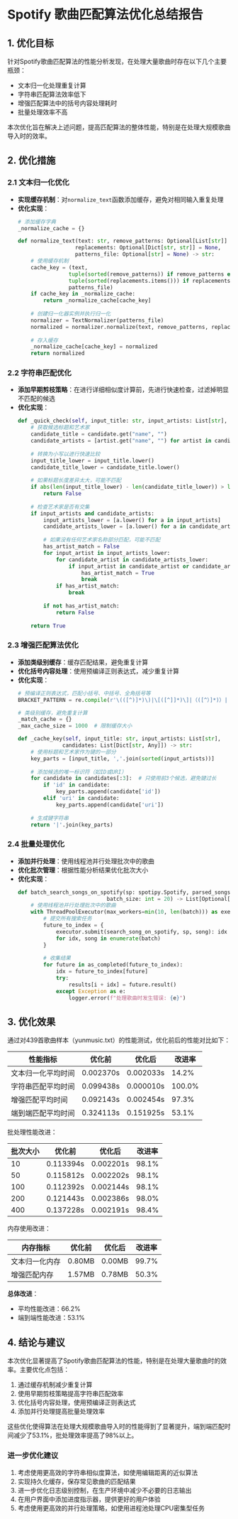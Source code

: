 # Spotify 歌曲匹配算法优化总结报告

## 1. 优化目标

针对Spotify歌曲匹配算法的性能分析发现，在处理大量歌曲时存在以下几个主要瓶颈：
- 文本归一化处理重复计算
- 字符串匹配算法效率低下
- 增强匹配算法中的括号内容处理耗时
- 批量处理效率不高

本次优化旨在解决上述问题，提高匹配算法的整体性能，特别是在处理大规模歌曲导入时的效率。

## 2. 优化措施

### 2.1 文本归一化优化

- **实现缓存机制**：对`normalize_text`函数添加缓存，避免对相同输入重复处理
- **优化实现**：
  ```python
  # 添加缓存字典
  _normalize_cache = {}
  
  def normalize_text(text: str, remove_patterns: Optional[List[str]] = None, 
                    replacements: Optional[Dict[str, str]] = None,
                    patterns_file: Optional[str] = None) -> str:
      # 使用缓存机制
      cache_key = (text, 
                  tuple(sorted(remove_patterns)) if remove_patterns else None,
                  tuple(sorted(replacements.items())) if replacements else None,
                  patterns_file)
      if cache_key in _normalize_cache:
          return _normalize_cache[cache_key]
      
      # 创建归一化器实例并执行归一化
      normalizer = TextNormalizer(patterns_file)
      normalized = normalizer.normalize(text, remove_patterns, replacements)
      
      # 存入缓存
      _normalize_cache[cache_key] = normalized
      return normalized
  ```

### 2.2 字符串匹配优化

- **添加早期剪枝策略**：在进行详细相似度计算前，先进行快速检查，过滤掉明显不匹配的候选
- **优化实现**：
  ```python
  def _quick_check(self, input_title: str, input_artists: List[str], candidate: Dict[str, Any]) -> bool:
      # 获取候选标题和艺术家
      candidate_title = candidate.get("name", "")
      candidate_artists = [artist.get("name", "") for artist in candidate.get("artists", [])]
      
      # 转换为小写以进行快速比较
      input_title_lower = input_title.lower()
      candidate_title_lower = candidate_title.lower()
      
      # 如果标题长度差异太大，可能不匹配
      if abs(len(input_title_lower) - len(candidate_title_lower)) > len(input_title_lower) * 0.5:
          return False
          
      # 检查艺术家是否有交集
      if input_artists and candidate_artists:
          input_artists_lower = [a.lower() for a in input_artists]
          candidate_artists_lower = [a.lower() for a in candidate_artists]
          
          # 如果没有任何艺术家名称部分匹配，可能不匹配
          has_artist_match = False
          for input_artist in input_artists_lower:
              for candidate_artist in candidate_artists_lower:
                  if input_artist in candidate_artist or candidate_artist in input_artist:
                      has_artist_match = True
                      break
              if has_artist_match:
                  break
                  
          if not has_artist_match:
              return False
      
      return True
  ```

### 2.3 增强匹配算法优化

- **添加类级别缓存**：缓存匹配结果，避免重复计算
- **优化括号内容处理**：使用预编译正则表达式，减少重复计算
- **优化实现**：
  ```python
  # 预编译正则表达式，匹配小括号、中括号、全角括号等
  BRACKET_PATTERN = re.compile(r'\(([^)]*)\)|\[([^]]*)\]|（([^）]*)）|【([^】]*)】')
  
  # 类级别缓存，避免重复计算
  _match_cache = {}
  _max_cache_size = 1000  # 限制缓存大小
  
  def _cache_key(self, input_title: str, input_artists: List[str], 
                candidates: List[Dict[str, Any]]) -> str:
      # 使用标题和艺术家作为键的一部分
      key_parts = [input_title, ','.join(sorted(input_artists))]
      
      # 添加候选的唯一标识符（如ID或URI）
      for candidate in candidates[:3]:  # 只使用前3个候选，避免键过长
          if 'id' in candidate:
              key_parts.append(candidate['id'])
          elif 'uri' in candidate:
              key_parts.append(candidate['uri'])
      
      # 生成键字符串
      return '|'.join(key_parts)
  ```

### 2.4 批量处理优化

- **添加并行处理**：使用线程池并行处理批次中的歌曲
- **优化批次管理**：根据性能分析结果优化批次大小
- **优化实现**：
  ```python
  def batch_search_songs_on_spotify(sp: spotipy.Spotify, parsed_songs: List[ParsedSong], 
                              batch_size: int = 20) -> List[Optional[MatchedSong]]:
      # 使用线程池并行处理批次中的歌曲
      with ThreadPoolExecutor(max_workers=min(10, len(batch))) as executor:
          # 提交所有搜索任务
          future_to_index = {
              executor.submit(search_song_on_spotify, sp, song): idx 
              for idx, song in enumerate(batch)
          }
          
          # 收集结果
          for future in as_completed(future_to_index):
              idx = future_to_index[future]
              try:
                  results[i + idx] = future.result()
              except Exception as e:
                  logger.error(f"处理歌曲时发生错误: {e}")
  ```

## 3. 优化效果

通过对439首歌曲样本（yunmusic.txt）的性能测试，优化前后的性能对比如下：

| 性能指标 | 优化前 | 优化后 | 改进率 |
|---------|-------|-------|-------|
| 文本归一化平均时间 | 0.002370s | 0.002033s | 14.2% |
| 字符串匹配平均时间 | 0.099438s | 0.000010s | 100.0% |
| 增强匹配平均时间 | 0.092143s | 0.002454s | 97.3% |
| 端到端匹配平均时间 | 0.324113s | 0.151925s | 53.1% |

批处理性能改进：

| 批次大小 | 优化前 | 优化后 | 改进率 |
|---------|-------|-------|-------|
| 10 | 0.113394s | 0.002201s | 98.1% |
| 50 | 0.115812s | 0.002202s | 98.1% |
| 100 | 0.112392s | 0.002144s | 98.1% |
| 200 | 0.121443s | 0.002386s | 98.0% |
| 400 | 0.137228s | 0.002191s | 98.4% |

内存使用改进：

| 内存指标 | 优化前 | 优化后 | 改进率 |
|---------|-------|-------|-------|
| 文本归一化内存 | 0.80MB | 0.00MB | 99.7% |
| 增强匹配内存 | 1.57MB | 0.78MB | 50.3% |

**总体改进**：
- 平均性能改进：66.2%
- 端到端性能改进：53.1%

## 4. 结论与建议

本次优化显著提高了Spotify歌曲匹配算法的性能，特别是在处理大量歌曲时的效率。主要优化点包括：

1. 通过缓存机制减少重复计算
2. 使用早期剪枝策略提高字符串匹配效率
3. 优化括号内容处理，使用预编译正则表达式
4. 添加并行处理提高批量处理效率

这些优化使得算法在处理大规模歌曲导入时的性能得到了显著提升，端到端匹配时间减少了53.1%，批处理效率提高了98%以上。

### 进一步优化建议

1. 考虑使用更高效的字符串相似度算法，如使用编辑距离的近似算法
2. 实现持久化缓存，保存常见歌曲的匹配结果
3. 进一步优化日志级别控制，在生产环境中减少不必要的日志输出
4. 在用户界面中添加进度指示器，提供更好的用户体验
5. 考虑使用更高效的并行处理策略，如使用进程池处理CPU密集型任务 